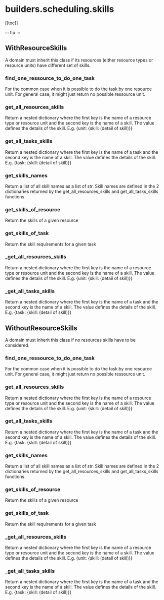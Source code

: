 # builders.scheduling.skills

[[toc]]

::: tip
<skdecide-summary></skdecide-summary>
:::

## WithResourceSkills

A domain must inherit this class if its resources (either resource types or resource units)
have different set of skills.

### find\_one\_ressource\_to\_do\_one\_task <Badge text="WithResourceSkills" type="tip"/>

<skdecide-signature name= "find_one_ressource_to_do_one_task" :sig="{'params': [{'name': 'self'}, {'name': 'task', 'annotation': 'int'}, {'name': 'mode', 'annotation': 'int'}], 'return': 'List[str]'}"></skdecide-signature>

For the common case when it is possible to do the task by one resource unit.
For general case, it might just return no possible ressource unit.

### get\_all\_resources\_skills <Badge text="WithResourceSkills" type="tip"/>

<skdecide-signature name= "get_all_resources_skills" :sig="{'params': [{'name': 'self'}], 'return': 'Dict[str, Dict[str, Any]]'}"></skdecide-signature>

Return a nested dictionary where the first key is the name of a resource type or resource unit
and the second key is the name of a skill. The value defines the details of the skill.
 E.g. {unit: {skill: (detail of skill)}} 

### get\_all\_tasks\_skills <Badge text="WithResourceSkills" type="tip"/>

<skdecide-signature name= "get_all_tasks_skills" :sig="{'params': [{'name': 'self'}], 'return': 'Dict[int, Dict[int, Dict[str, Any]]]'}"></skdecide-signature>

Return a nested dictionary where the first key is the name of a task
and the second key is the name of a skill. The value defines the details of the skill.
 E.g. {task: {skill: (detail of skill)}} 

### get\_skills\_names <Badge text="WithResourceSkills" type="tip"/>

<skdecide-signature name= "get_skills_names" :sig="{'params': [{'name': 'self'}], 'return': 'Set[str]'}"></skdecide-signature>

Return a list of all skill names as a list of str. Skill names are defined in the 2 dictionaries returned
by the get_all_resources_skills and get_all_tasks_skills functions.

### get\_skills\_of\_resource <Badge text="WithResourceSkills" type="tip"/>

<skdecide-signature name= "get_skills_of_resource" :sig="{'params': [{'name': 'self'}, {'name': 'resource', 'annotation': 'str'}], 'return': 'Dict[str, Any]'}"></skdecide-signature>

Return the skills of a given resource

### get\_skills\_of\_task <Badge text="WithResourceSkills" type="tip"/>

<skdecide-signature name= "get_skills_of_task" :sig="{'params': [{'name': 'self'}, {'name': 'task', 'annotation': 'int'}, {'name': 'mode', 'annotation': 'int'}], 'return': 'Dict[str, Any]'}"></skdecide-signature>

Return the skill requirements for a given task

### \_get\_all\_resources\_skills <Badge text="WithResourceSkills" type="tip"/>

<skdecide-signature name= "_get_all_resources_skills" :sig="{'params': [{'name': 'self'}], 'return': 'Dict[str, Dict[str, Any]]'}"></skdecide-signature>

Return a nested dictionary where the first key is the name of a resource type or resource unit
and the second key is the name of a skill. The value defines the details of the skill.
 E.g. {unit: {skill: (detail of skill)}} 

### \_get\_all\_tasks\_skills <Badge text="WithResourceSkills" type="tip"/>

<skdecide-signature name= "_get_all_tasks_skills" :sig="{'params': [{'name': 'self'}], 'return': 'Dict[int, Dict[int, Dict[str, Any]]]'}"></skdecide-signature>

Return a nested dictionary where the first key is the name of a task
and the second key is the name of a skill. The value defines the details of the skill.
 E.g. {task: {skill: (detail of skill)}} 

## WithoutResourceSkills

A domain must inherit this class if no resources skills have to be considered.

### find\_one\_ressource\_to\_do\_one\_task <Badge text="WithResourceSkills" type="warn"/>

<skdecide-signature name= "find_one_ressource_to_do_one_task" :sig="{'params': [{'name': 'self'}, {'name': 'task', 'annotation': 'int'}, {'name': 'mode', 'annotation': 'int'}], 'return': 'List[str]'}"></skdecide-signature>

For the common case when it is possible to do the task by one resource unit.
For general case, it might just return no possible ressource unit.

### get\_all\_resources\_skills <Badge text="WithResourceSkills" type="warn"/>

<skdecide-signature name= "get_all_resources_skills" :sig="{'params': [{'name': 'self'}], 'return': 'Dict[str, Dict[str, Any]]'}"></skdecide-signature>

Return a nested dictionary where the first key is the name of a resource type or resource unit
and the second key is the name of a skill. The value defines the details of the skill.
 E.g. {unit: {skill: (detail of skill)}} 

### get\_all\_tasks\_skills <Badge text="WithResourceSkills" type="warn"/>

<skdecide-signature name= "get_all_tasks_skills" :sig="{'params': [{'name': 'self'}], 'return': 'Dict[int, Dict[int, Dict[str, Any]]]'}"></skdecide-signature>

Return a nested dictionary where the first key is the name of a task
and the second key is the name of a skill. The value defines the details of the skill.
 E.g. {task: {skill: (detail of skill)}} 

### get\_skills\_names <Badge text="WithResourceSkills" type="warn"/>

<skdecide-signature name= "get_skills_names" :sig="{'params': [{'name': 'self'}], 'return': 'Set[str]'}"></skdecide-signature>

Return a list of all skill names as a list of str. Skill names are defined in the 2 dictionaries returned
by the get_all_resources_skills and get_all_tasks_skills functions.

### get\_skills\_of\_resource <Badge text="WithResourceSkills" type="warn"/>

<skdecide-signature name= "get_skills_of_resource" :sig="{'params': [{'name': 'self'}, {'name': 'resource', 'annotation': 'str'}], 'return': 'Dict[str, Any]'}"></skdecide-signature>

Return the skills of a given resource

### get\_skills\_of\_task <Badge text="WithResourceSkills" type="warn"/>

<skdecide-signature name= "get_skills_of_task" :sig="{'params': [{'name': 'self'}, {'name': 'task', 'annotation': 'int'}, {'name': 'mode', 'annotation': 'int'}], 'return': 'Dict[str, Any]'}"></skdecide-signature>

Return the skill requirements for a given task

### \_get\_all\_resources\_skills <Badge text="WithResourceSkills" type="warn"/>

<skdecide-signature name= "_get_all_resources_skills" :sig="{'params': [{'name': 'self'}], 'return': 'Dict[str, Dict[str, Any]]'}"></skdecide-signature>

Return a nested dictionary where the first key is the name of a resource type or resource unit
and the second key is the name of a skill. The value defines the details of the skill.
 E.g. {unit: {skill: (detail of skill)}} 

### \_get\_all\_tasks\_skills <Badge text="WithResourceSkills" type="warn"/>

<skdecide-signature name= "_get_all_tasks_skills" :sig="{'params': [{'name': 'self'}], 'return': 'Dict[int, Dict[str, Any]]'}"></skdecide-signature>

Return a nested dictionary where the first key is the name of a task
and the second key is the name of a skill. The value defines the details of the skill.
 E.g. {task: {skill: (detail of skill)}} 

